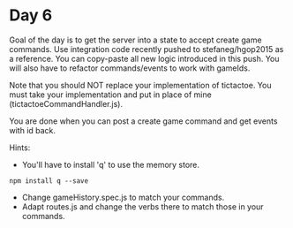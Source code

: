 # Day 6

Goal of the day is to get the server into a state to accept create game commands. Use
integration code recently pushed to stefaneg/hgop2015 as a reference. You can
copy-paste all new logic introduced in this push. You will also have to refactor 
commands/events to work with gameIds. 

Note that you should NOT replace your implementation of tictactoe. You must take
your implementation and put in place of mine (tictactoeCommandHandler.js).

You are done when you can post a create game command and get events with id back.

Hints:
- You'll have to install 'q' to use the memory store. 
``` 
npm install q --save

``` 
- Change gameHistory.spec.js to match your commands.
- Adapt routes.js and change the verbs there to match those in your commands.


